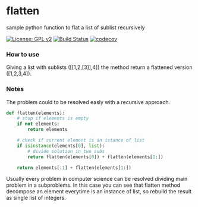 # flatten
sample python function to flat a list of sublist recursively

[![License: GPL v2](https://img.shields.io/badge/License-GPL%20v2-blue.svg)](https://www.gnu.org/licenses/old-licenses/gpl-2.0.en.html)
[![Build Status](https://travis-ci.org/hevelius/flatten.svg?branch=main)](https://travis-ci.org/hevelius/flatten)
[![codecov](https://codecov.io/gh/hevelius/flatten/branch/main/graph/badge.svg?token=R99NNZCR54)](https://codecov.io/gh/hevelius/flatten)

### How to use

Giving a list with sublists ([[1,2,[3]],4]) the method return a flattened version ([1,2,3,4]).

### Notes
The problem could to be resolved easly with a recursive approach.

```python
def flatten(elements):
    # stop if elements is empty
    if not elements:
        return elements

    # check if current element is an istance of list
    if isinstance(elements[0], list):
        # divide solution in two subs
        return flatten(elements[0]) + flatten(elements[1:])

    return elements[:1] + flatten(elements[1:])
```

Usually every problem in computer science can be resolved dividing main problem in a subproblems. In this case you can see that flatten method decompose an element everytime is an instance of list, so rebuild the result as single list of integers. 